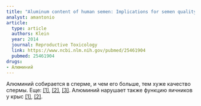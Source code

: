 ```yaml
---
title: "Aluminum content of human semen: Implications for semen quality"
analyst: amantonio
article:
  type: article
  authors: Klein
  year: 2014
  journal: Reproductive Toxicology
  link: https://www.ncbi.nlm.nih.gov/pubmed/25461904
  pubmed: 25461904
drugs:
- Алюминий
---
```


Алюминий собирается в сперме, и чем его больше, тем хуже качество спермы. Еще: [[1]](https://www.ncbi.nlm.nih.gov/pubmed/21647756), [[2]](https://www.ncbi.nlm.nih.gov/pmc/articles/PMC3493836/), [[3]](https://www.ncbi.nlm.nih.gov/pmc/articles/PMC5371634/).
Алюминий нарушает также функцию яичников у крыс [[1]](https://www.ncbi.nlm.nih.gov/pubmed/21932046), [[2]](https://www.ncbi.nlm.nih.gov/pubmed/24530740).
